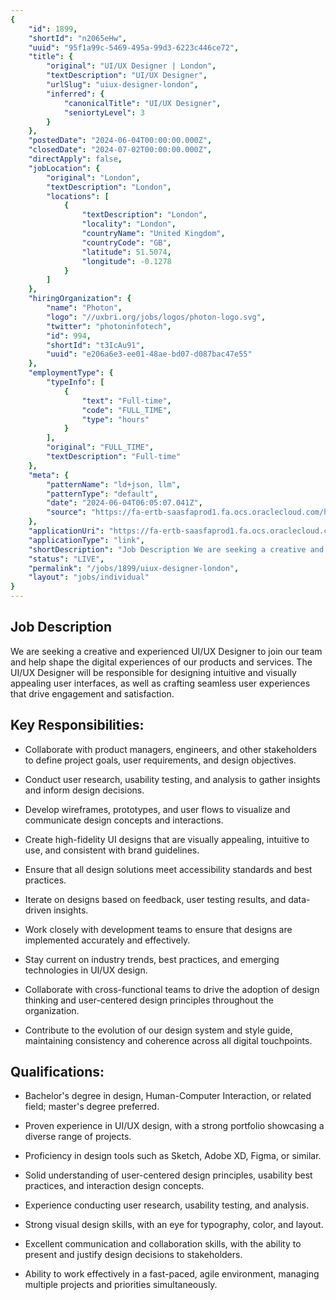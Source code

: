 ```yaml
---
{
	"id": 1899,
	"shortId": "n2065eHw",
	"uuid": "95f1a99c-5469-495a-99d3-6223c446ce72",
	"title": {
		"original": "UI/UX Designer | London",
		"textDescription": "UI/UX Designer",
		"urlSlug": "uiux-designer-london",
		"inferred": {
			"canonicalTitle": "UI/UX Designer",
			"seniortyLevel": 3
		}
	},
	"postedDate": "2024-06-04T00:00:00.000Z",
	"closedDate": "2024-07-02T00:00:00.000Z",
	"directApply": false,
	"jobLocation": {
		"original": "London",
		"textDescription": "London",
		"locations": [
			{
				"textDescription": "London",
				"locality": "London",
				"countryName": "United Kingdom",
				"countryCode": "GB",
				"latitude": 51.5074,
				"longitude": -0.1278
			}
		]
	},
	"hiringOrganization": {
		"name": "Photon",
		"logo": "//uxbri.org/jobs/logos/photon-logo.svg",
		"twitter": "photoninfotech",
		"id": 994,
		"shortId": "t3IcAu91",
		"uuid": "e206a6e3-ee01-48ae-bd07-d087bac47e55"
	},
	"employmentType": {
		"typeInfo": [
			{
				"text": "Full-time",
				"code": "FULL_TIME",
				"type": "hours"
			}
		],
		"original": "FULL_TIME",
		"textDescription": "Full-time"
	},
	"meta": {
		"patternName": "ld+json, llm",
		"patternType": "default",
		"date": "2024-06-04T06:05:07.041Z",
		"source": "https://fa-ertb-saasfaprod1.fa.ocs.oraclecloud.com/hcmUI/CandidateExperience/en/sites/CX_2/job/19621/"
	},
	"applicationUri": "https://fa-ertb-saasfaprod1.fa.ocs.oraclecloud.com/hcmUI/CandidateExperience/en/sites/CX_2/job/19621/apply/email",
	"applicationType": "link",
	"shortDescription": "Job Description We are seeking a creative and experienced UI/UX/ Designer to join our team and help shape the digital experiences of our products and services. The UI/UX/ Designer will be responsible",
	"status": "LIVE",
	"permalink": "/jobs/1899/uiux-designer-london",
	"layout": "jobs/individual"
}
---
```

<h2>Job Description</h2><p>We are seeking a creative and experienced UI/UX Designer to join our team and help shape the digital experiences of our products and services. The UI/UX Designer will be responsible for designing intuitive and visually appealing user interfaces, as well as crafting seamless user experiences that drive engagement and satisfaction.<br></p><h2>Key Responsibilities:</h2><ul><li><p>Collaborate with product managers, engineers, and other stakeholders to define project goals, user requirements, and design objectives.</p></li><li><p>Conduct user research, usability testing, and analysis to gather insights and inform design decisions.</p></li><li><p>Develop wireframes, prototypes, and user flows to visualize and communicate design concepts and interactions.</p></li><li><p>Create high-fidelity UI designs that are visually appealing, intuitive to use, and consistent with brand guidelines.</p></li><li><p>Ensure that all design solutions meet accessibility standards and best practices.</p></li><li><p>Iterate on designs based on feedback, user testing results, and data-driven insights.</p></li><li><p>Work closely with development teams to ensure that designs are implemented accurately and effectively.</p></li><li><p>Stay current on industry trends, best practices, and emerging technologies in UI/UX design.</p></li><li><p>Collaborate with cross-functional teams to drive the adoption of design thinking and user-centered design principles throughout the organization.</p></li><li><p>Contribute to the evolution of our design system and style guide, maintaining consistency and coherence across all digital touchpoints.</p></li></ul><h2>Qualifications:</h2><ul><li><p>Bachelor's degree in design, Human-Computer Interaction, or related field; master's degree preferred.</p></li><li><p>Proven experience in UI/UX design, with a strong portfolio showcasing a diverse range of projects.</p></li><li><p>Proficiency in design tools such as Sketch, Adobe XD, Figma, or similar.</p></li><li><p>Solid understanding of user-centered design principles, usability best practices, and interaction design concepts.</p></li><li><p>Experience conducting user research, usability testing, and analysis.</p></li><li><p>Strong visual design skills, with an eye for typography, color, and layout.</p></li><li><p>Excellent communication and collaboration skills, with the ability to present and justify design decisions to stakeholders.</p></li><li><p>Ability to work effectively in a fast-paced, agile environment, managing multiple projects and priorities simultaneously.</p></li></ul>


